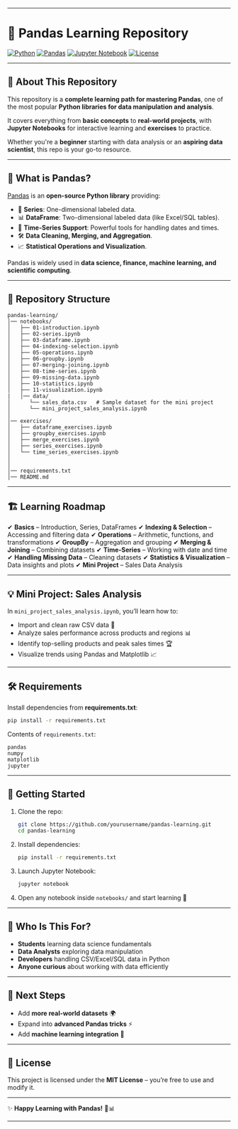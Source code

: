 
---

# 🐼 Pandas Learning Repository

[![Python](https://img.shields.io/badge/Python-3.9%2B-blue?logo=python)](https://www.python.org/)
[![Pandas](https://img.shields.io/badge/Pandas-2.0+-green?logo=pandas)](https://pandas.pydata.org/)
[![Jupyter Notebook](https://img.shields.io/badge/Jupyter-Notebook-orange?logo=jupyter)](https://jupyter.org/)
[![License](https://img.shields.io/badge/License-MIT-yellow.svg)](LICENSE)

---

## 📖 About This Repository

This repository is a **complete learning path for mastering Pandas**, one of the most popular **Python libraries for data manipulation and analysis**.

It covers everything from **basic concepts** to **real-world projects**, with **Jupyter Notebooks** for interactive learning and **exercises** to practice.

Whether you're a **beginner** starting with data analysis or an **aspiring data scientist**, this repo is your go-to resource.

---

## 🐼 What is Pandas?

[Pandas](https://pandas.pydata.org/) is an **open-source Python library** providing:

* 🧾 **Series**: One-dimensional labeled data.
* 📊 **DataFrame**: Two-dimensional labeled data (like Excel/SQL tables).
* 📅 **Time-Series Support**: Powerful tools for handling dates and times.
* 🛠 **Data Cleaning, Merging, and Aggregation**.
* 📈 **Statistical Operations and Visualization**.

Pandas is widely used in **data science, finance, machine learning, and scientific computing**.

---

## 📂 Repository Structure

```
pandas-learning/
│── notebooks/
│   ├── 01-introduction.ipynb
│   ├── 02-series.ipynb
│   ├── 03-dataframe.ipynb
│   ├── 04-indexing-selection.ipynb
│   ├── 05-operations.ipynb
│   ├── 06-groupby.ipynb
│   ├── 07-merging-joining.ipynb
│   ├── 08-time-series.ipynb
│   ├── 09-missing-data.ipynb
│   ├── 10-statistics.ipynb
│   ├── 11-visualization.ipynb
|   │── data/
│      └── sales_data.csv   # Sample dataset for the mini project
│      └── mini_project_sales_analysis.ipynb
│
│── exercises/
│   ├── dataframe_exercises.ipynb
│   ├── groupby_exercises.ipynb
│   ├── merge_exercises.ipynb
│   ├── series_exercises.ipynb
│   └── time_series_exercises.ipynb
│
│
│── requirements.txt
│── README.md
```

---

## 🏗 Learning Roadmap

✔ **Basics** – Introduction, Series, DataFrames
✔ **Indexing & Selection** – Accessing and filtering data
✔ **Operations** – Arithmetic, functions, and transformations
✔ **GroupBy** – Aggregation and grouping
✔ **Merging & Joining** – Combining datasets
✔ **Time-Series** – Working with date and time
✔ **Handling Missing Data** – Cleaning datasets
✔ **Statistics & Visualization** – Data insights and plots
✔ **Mini Project** – Sales Data Analysis

---

## 💡 Mini Project: Sales Analysis

In `mini_project_sales_analysis.ipynb`, you’ll learn how to:

* Import and clean raw CSV data 🧹
* Analyze sales performance across products and regions 📊
* Identify top-selling products and peak sales times 🏆
* Visualize trends using Pandas and Matplotlib 📈

---

## 🛠 Requirements

Install dependencies from **requirements.txt**:

```bash
pip install -r requirements.txt
```

Contents of `requirements.txt`:

```
pandas
numpy
matplotlib
jupyter
```

---

## 🚀 Getting Started

1. Clone the repo:

   ```bash
   git clone https://github.com/yourusername/pandas-learning.git
   cd pandas-learning
   ```

2. Install dependencies:

   ```bash
   pip install -r requirements.txt
   ```

3. Launch Jupyter Notebook:

   ```bash
   jupyter notebook
   ```

4. Open any notebook inside `notebooks/` and start learning 🎉

---

## 🎯 Who Is This For?

* **Students** learning data science fundamentals
* **Data Analysts** exploring data manipulation
* **Developers** handling CSV/Excel/SQL data in Python
* **Anyone curious** about working with data efficiently

---

## 📌 Next Steps

* Add **more real-world datasets** 🌍
* Expand into **advanced Pandas tricks** ⚡
* Add **machine learning integration** 🤖

---

## 📜 License

This project is licensed under the **MIT License** – you’re free to use and modify it.

---

✨ **Happy Learning with Pandas!** 🐼📊

---
